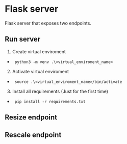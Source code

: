 # Flask server
Flask server that exposes two endpoints.

## Run server
1. Create virtual enviroment
  - <code> python3 -m venv \.\\\<virtual_enviroment_name\> </code>
2. Activate virtual enviroment
  - <code> source \.\\\<virtual_enviroment_name\>/bin/activate </code>
3. Install all requirements (Just for the first time)
  - <code> pip install -r requirements.txt </code>

## Resize endpoint

## Rescale endpoint
